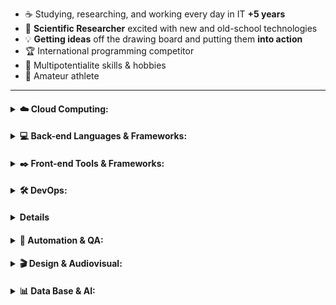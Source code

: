 - ☕ Studying, researching, and working every day in IT **+5 years**
- 🔬 **Scientific Researcher** excited with new and old-school technologies
- 💡 **Getting ideas** off the drawing board and putting them **into action**
- 🏆 International programming competitor
- 🎨 Multipotentialite skills & hobbies
- 🚴 Amateur athlete

---
<!-- Cloud Computing -->
<h4>
  <details>
  <summary> ☁️ Cloud Computing:</summary>
    <br>
    <p align="left" >
      <a href="https://skillicons.dev">
        <img src="https://skillicons.dev/icons?i=aws,gcp,azure,heroku&perline=12"/>
      </a>
    </p>
  </details>
</h4>

<!-- Back-end & Frameworks -->
<h4>
<details>
  <summary> 💻 Back-end Languages & Frameworks:</summary>
  <br>
  <p align="left">
    <a href="https://skillicons.dev">
      <img src="https://skillicons.dev/icons?i=cpp,py,django,dotnet,go,haskell,java,js,fortran,kotlin,laravel,matlab,octave,nodejs,php,ruby,spring,wasm,ts,express,flask&perline=12"/>
    </a>
  </p>
</details>
</h4>

<!-- Front-end & Frameworks -->
<h4>
  <details>
  <summary>✒️ Front-end Tools & Frameworks:</summary>
    <br>
    <p align="left">
      <a href="https://skillicons.dev">
        <img src="https://skillicons.dev/icons?i=angular,bootstrap,css,html,d3,nestjs,nextjs,react,jquery,react,reactivex,rails,sass,vercel,threejs,webflow,wordpress,processing,gulp&perline=12"/>
      </a>
    </p>
  </details>
</h4>

<!-- DevOps -->
<h4>
  <details>
  <summary> 🛠️ DevOps:</summary>
   <br>
    <p align="left">
      <a href="https://skillicons.dev">
        <img src="https://skillicons.dev/icons?i=ansible,cloudflare,docker,kubernetes,git,github,githubactions,gitlab,jenkins,ansible,gradle,nginx,grafana,prometheus&perline=12"/>
        
      </a>
    </p>
  </details>
</h4>

<!-- IoT & Mobile -->
<h4>
  <details>
  <summary> 📱 IoT & Mobile:</summary>
    <br>
    <p align="left">
      <a href="https://skillicons.dev">
        <img src="https://skillicons.dev/icons?i=androidstudio,dart,flutter,arduino,raspberrypi,swift&perline=12"/>
      </a>
    </p>
  </details>
</h4>

<!-- Automation & QA -->
<h4>
  <details>
  <summary> 🎯 Automation & QA:</summary>
    <br>
    <p align="left">
      <a href="https://skillicons.dev">
        <img src="https://skillicons.dev/icons?i=jest,gulp,gherkin,selenium&perline=12"/>
      </a>
    </p>
  </details>
</h4>

<!-- Design & Audiovisual -->
<h4>
  <details>
  <summary> 🎬 Design & Audiovisual:</summary>
    <br>
      <p align="left">
        <a href="https://skillicons.dev">
          <img src="https://skillicons.dev/icons?i=blender,figma,ae,au,ai,ps,pr,xd&perline=12"/>
        </a>
      </p>
  </details>
</h4>

<!-- BigData & Machine Learning -->
<h4>
  <details>
  <summary> 📊 Data Base & AI:</summary>
      <br>
        <p align="left">
          <a href="https://skillicons.dev">
            <img src="https://skillicons.dev/icons?i=mongodb,mysql,postgres,redis,dynamodb,sqlite,kafka,pytorch,tensorflow,scala,graphql&perline=12"/>
          </a>
        </p>
  </details>
</h4>
